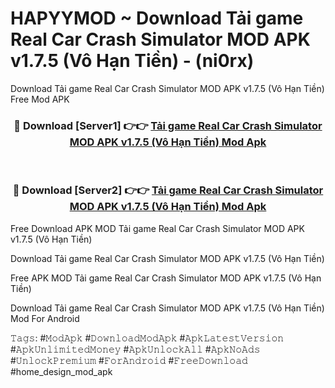 # HAPYYMOD ~ Download Tải game Real Car Crash Simulator MOD APK v1.7.5 (Vô Hạn Tiền) - (ni0rx)
Download Tải game Real Car Crash Simulator MOD APK v1.7.5 (Vô Hạn Tiền) Free Mod APK

<div align="center">
<h3>🔴 Download [Server1] 👉👉 <a href="https://apk-comot.site?title=Tải_game_Real_Car_Crash_Simulator_MOD_APK_v1.7.5_(Vô_Hạn_Tiền)">Tải game Real Car Crash Simulator MOD APK v1.7.5 (Vô Hạn Tiền) Mod Apk</a></h3><br>

<h3>🔴 Download [Server2] 👉👉 <a href="https://apk-comot.site?title=Tải_game_Real_Car_Crash_Simulator_MOD_APK_v1.7.5_(Vô_Hạn_Tiền)">Tải game Real Car Crash Simulator MOD APK v1.7.5 (Vô Hạn Tiền) Mod Apk</a></h3>
</div>


Free Download APK MOD Tải game Real Car Crash Simulator MOD APK v1.7.5 (Vô Hạn Tiền)

Download Tải game Real Car Crash Simulator MOD APK v1.7.5 (Vô Hạn Tiền) 

Free APK MOD Tải game Real Car Crash Simulator MOD APK v1.7.5 (Vô Hạn Tiền) 

Download Tải game Real Car Crash Simulator MOD APK v1.7.5 (Vô Hạn Tiền) Mod For Android

𝚃𝚊𝚐𝚜: #𝙼𝚘𝚍𝙰𝚙𝚔 #𝙳𝚘𝚠𝚗𝚕𝚘𝚊𝚍𝙼𝚘𝚍𝙰𝚙𝚔 #𝙰𝚙𝚔𝙻𝚊𝚝𝚎𝚜𝚝𝚅𝚎𝚛𝚜𝚒𝚘𝚗 #𝙰𝚙𝚔𝚄𝚗𝚕𝚒𝚖𝚒𝚝𝚎𝚍𝙼𝚘𝚗𝚎𝚢 #𝙰𝚙𝚔𝚄𝚗𝚕𝚘𝚌𝚔𝙰𝚕𝚕 #𝙰𝚙𝚔𝙽𝚘𝙰𝚍𝚜 #𝚄𝚗𝚕𝚘𝚌𝚔𝙿𝚛𝚎𝚖𝚒𝚞𝚖 #𝙵𝚘𝚛𝙰𝚗𝚍𝚛𝚘𝚒𝚍 #𝙵𝚛𝚎𝚎𝙳𝚘𝚠𝚗𝚕𝚘𝚊𝚍 #home_design_mod_apk